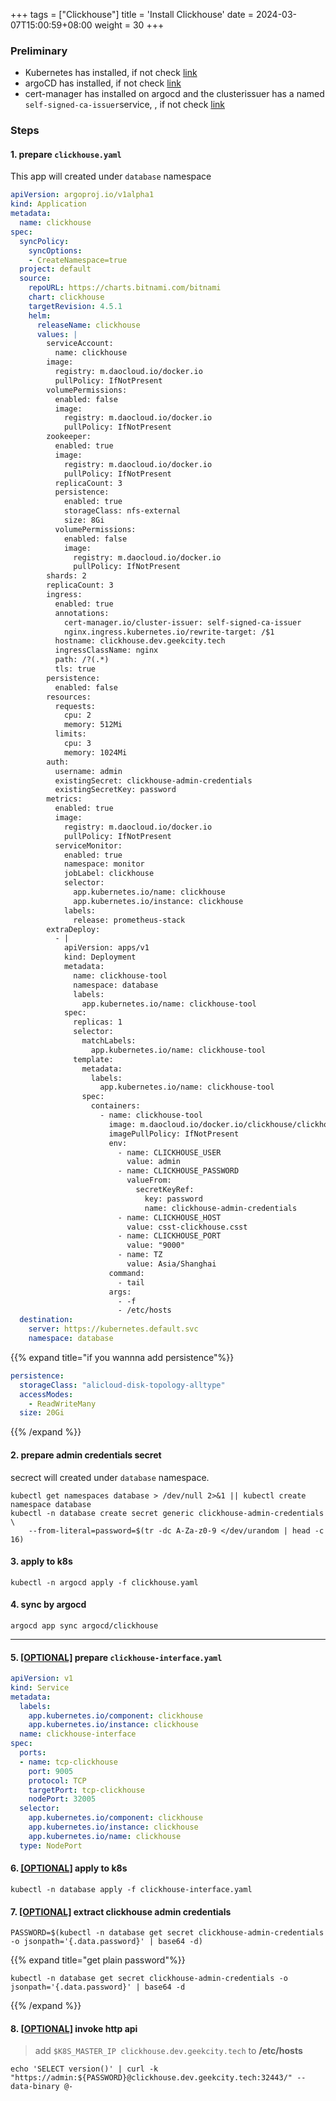 +++
tags = ["Clickhouse"]
title = 'Install Clickhouse'
date = 2024-03-07T15:00:59+08:00
weight = 30
+++

### Preliminary
- Kubernetes has installed, if not check [link](kubernetes/command/install/index.html)
- argoCD has installed, if not check [link](argo/argo-cd/argocd/index.html)
- cert-manager has installed on argocd and the clusterissuer has a named `self-signed-ca-issuer`service, , if not check [link](argo/argo-cd/application/cert_manager/index.html)

### Steps
#### 1. prepare `clickhouse.yaml`
This app will created under `database` namespace
```yaml
apiVersion: argoproj.io/v1alpha1
kind: Application
metadata:
  name: clickhouse
spec:
  syncPolicy:
    syncOptions:
    - CreateNamespace=true
  project: default
  source:
    repoURL: https://charts.bitnami.com/bitnami
    chart: clickhouse
    targetRevision: 4.5.1
    helm:
      releaseName: clickhouse
      values: |
        serviceAccount:
          name: clickhouse
        image:
          registry: m.daocloud.io/docker.io
          pullPolicy: IfNotPresent
        volumePermissions:
          enabled: false
          image:
            registry: m.daocloud.io/docker.io
            pullPolicy: IfNotPresent
        zookeeper:
          enabled: true
          image:
            registry: m.daocloud.io/docker.io
            pullPolicy: IfNotPresent
          replicaCount: 3
          persistence:
            enabled: true
            storageClass: nfs-external
            size: 8Gi
          volumePermissions:
            enabled: false
            image:
              registry: m.daocloud.io/docker.io
              pullPolicy: IfNotPresent
        shards: 2
        replicaCount: 3
        ingress:
          enabled: true
          annotations:
            cert-manager.io/cluster-issuer: self-signed-ca-issuer
            nginx.ingress.kubernetes.io/rewrite-target: /$1
          hostname: clickhouse.dev.geekcity.tech
          ingressClassName: nginx
          path: /?(.*)
          tls: true
        persistence:
          enabled: false
        resources:
          requests:
            cpu: 2
            memory: 512Mi
          limits:
            cpu: 3
            memory: 1024Mi
        auth:
          username: admin
          existingSecret: clickhouse-admin-credentials
          existingSecretKey: password
        metrics:
          enabled: true
          image:
            registry: m.daocloud.io/docker.io
            pullPolicy: IfNotPresent
          serviceMonitor:
            enabled: true
            namespace: monitor
            jobLabel: clickhouse
            selector:
              app.kubernetes.io/name: clickhouse
              app.kubernetes.io/instance: clickhouse
            labels:
              release: prometheus-stack
        extraDeploy:
          - |
            apiVersion: apps/v1
            kind: Deployment
            metadata:
              name: clickhouse-tool
              namespace: database
              labels:
                app.kubernetes.io/name: clickhouse-tool
            spec:
              replicas: 1
              selector:
                matchLabels:
                  app.kubernetes.io/name: clickhouse-tool
              template:
                metadata:
                  labels:
                    app.kubernetes.io/name: clickhouse-tool
                spec:
                  containers:
                    - name: clickhouse-tool
                      image: m.daocloud.io/docker.io/clickhouse/clickhouse-server:23.11.5.29-alpine
                      imagePullPolicy: IfNotPresent
                      env:
                        - name: CLICKHOUSE_USER
                          value: admin
                        - name: CLICKHOUSE_PASSWORD
                          valueFrom:
                            secretKeyRef:
                              key: password
                              name: clickhouse-admin-credentials
                        - name: CLICKHOUSE_HOST
                          value: csst-clickhouse.csst
                        - name: CLICKHOUSE_PORT
                          value: "9000"
                        - name: TZ
                          value: Asia/Shanghai
                      command:
                        - tail
                      args:
                        - -f
                        - /etc/hosts
  destination:
    server: https://kubernetes.default.svc
    namespace: database
```

{{% expand title="if you wannna add persistence"%}}
```yaml
persistence:
  storageClass: "alicloud-disk-topology-alltype"
  accessModes:
    - ReadWriteMany
  size: 20Gi
```
{{% /expand %}}

#### 2. prepare admin credentials secret
secrect will created under `database` namespace.
```shell
kubectl get namespaces database > /dev/null 2>&1 || kubectl create namespace database
kubectl -n database create secret generic clickhouse-admin-credentials \
    --from-literal=password=$(tr -dc A-Za-z0-9 </dev/urandom | head -c 16)
```

#### 3. apply to k8s
```shell
kubectl -n argocd apply -f clickhouse.yaml
```

#### 4. sync by argocd
```shell
argocd app sync argocd/clickhouse
```


---

#### 5. [[OPTIONAL]]() prepare `clickhouse-interface.yaml`
```yaml
apiVersion: v1
kind: Service
metadata:
  labels:
    app.kubernetes.io/component: clickhouse
    app.kubernetes.io/instance: clickhouse
  name: clickhouse-interface
spec:
  ports:
  - name: tcp-clickhouse
    port: 9005
    protocol: TCP
    targetPort: tcp-clickhouse
    nodePort: 32005
  selector:
    app.kubernetes.io/component: clickhouse
    app.kubernetes.io/instance: clickhouse
    app.kubernetes.io/name: clickhouse
  type: NodePort
```

#### 6. [[OPTIONAL]]() apply to k8s
```shell
kubectl -n database apply -f clickhouse-interface.yaml
```

#### 7. [[OPTIONAL]]() extract clickhouse admin credentials 
```shell
PASSWORD=$(kubectl -n database get secret clickhouse-admin-credentials -o jsonpath='{.data.password}' | base64 -d)
```

{{% expand title="get plain password"%}}
```shell
kubectl -n database get secret clickhouse-admin-credentials -o jsonpath='{.data.password}' | base64 -d
```
{{% /expand %}}

#### 8. [[OPTIONAL]]() invoke http api
> add `$K8S_MASTER_IP clickhouse.dev.geekcity.tech` to **/etc/hosts**
```shell
echo 'SELECT version()' | curl -k "https://admin:${PASSWORD}@clickhouse.dev.geekcity.tech:32443/" --data-binary @-
```